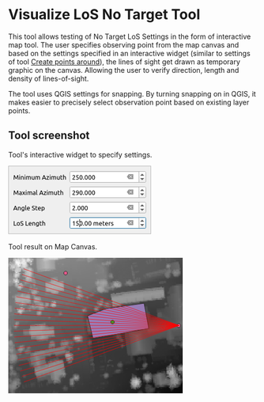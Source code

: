 # Visualize LoS No Target Tool

This tool allows testing of No Target LoS Settings in the form of interactive map tool. The user specifies observing point from the map canvas and based on the settings specified in an interactive widget (similar to settings of tool [Create points around](../tools/Points%20Creation/tool_points_around.md)), the lines of sight get drawn as temporary graphic on the canvas. Allowing the user to verify direction, length and density of lines-of-sight.

The tool uses QGIS settings for snapping. By turning snapping on in QGIS, it makes easier to precisely select observation point based on existing layer points.

## Tool screenshot

Tool's interactive widget to specify settings.

![Tool Setting](../images/interactive_tool_visualize_los_settings.png)

Tool result on Map Canvas.

![Tool result on Map Canvas](../images/interactive_tool_visualize_los_result.png)
